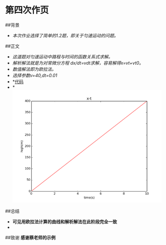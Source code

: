 # 第四次作页
##背景
- *本次作业选择了简单的1.2题，即关于匀速运动的问题。*

##正文
- *这道题对匀速运动中路程与时间的函数关系式求解。*
- *解析解法就是为对常微分方程 dx/dt=vdt求解，容易解得x=vt+vt0。*
- *数值解法即为欧拉法。*
- *选择参数v=40,dt=0.01*
- *[代码](https://github.com/axbzsf/computationalphysics_N2013301020106/blob/master/homework4.py)
- *![图片](https://github.com/axbzsf/computationalphysics_N2013301020106/blob/master/homework4.png)


 
##总结
- **可见用欧拉法计算的曲线和解析解法在此阶段完全一致**
- 

##致谢
 **感谢蔡老师的示例**

